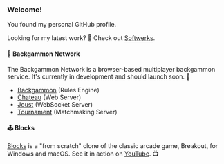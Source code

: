 ### Welcome!

You found my personal GitHub profile.

Looking for my latest work? 🚧 Check out [Softwerks](https://github.com/softwerks).

#### 🎲 Backgammon Network
The Backgammon Network is a browser-based multiplayer backgammon service. It's currently in development and should launch soon. 🚀
* [Backgammon](https://github.com/softwerks/backgammon) (Rules Engine)
* [Chateau](https://github.com/softwerks/chateau) (Web Server)
* [Joust](https://github.com/softwerks/joust) (WebSocket Server)
* [Tournament](https://github.com/softwerks/tournament) (Matchmaking Server)

#### 🕹️ Blocks
[Blocks](https://github.com/sambeirne/blocks) is a "from scratch" clone of the classic arcade game, Breakout, for Windows and macOS. See it in action on [YouTube](https://youtu.be/Wg35RdfQN_w). 📺
